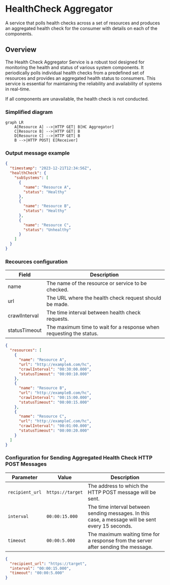 # HealthCheck Aggregator
A service that polls health checks across a set of resources and produces an aggregated health check for the consumer with details on each of the components.

## Overview
The Health Check Aggregator Service is a robust tool designed for monitoring the health and status of various system components. 
It periodically polls individual health checks from a predefined set of resources and provides an aggregated health status to consumers. 
This service is essential for maintaining the reliability and availability of systems in real-time.

If all components are unavailable, the health check is not conducted.

### Simplified diagram

```mermaid
graph LR
    A[Resource A] -->|HTTP GET| B[HC Aggregator]
    C[Resource B] -->|HTTP GET| B
    D[Resource C] -->|HTTP GET| B
    B -->|HTTP POST| E[Receiver]

```
### Output message example

```json
{
  "timestamp": "2023-12-21T12:34:56Z",
  "healthCheck": {
    "subSystems": [
      {
        "name": "Resource A",
        "status": "Healthy"
      },
      {
        "name": "Resource B",
        "status": "Healthy"
      },
      {
        "name": "Resource C",
        "status": "Unhealthy"
      }
    ]
  }
}
```
### Recources configuration

| Field         | Description                                                                         |
| ------------- | ----------------------------------------------------------------------------------- |
| name          | The name of the resource or service to be checked.                                   |
| url           | The URL where the health check request should be made.                              |
| crawlInterval | The time interval between health check requests.|
| statusTimeout | The maximum time to wait for a response when requesting the status.|


```json
{
  "resources": [
    {
      "name": "Resource A",
      "url": "http://exampleA.com/hc",
      "crawlInterval": "00:30:00.000",  
      "statusTimeout": "00:00:10.000"   
    },
    {
      "name": "Resource B",
      "url": "http://exampleB.com/hc",
      "crawlInterval": "00:15:00.000", 
      "statusTimeout": "00:00:15.000"  
    },
    {
      "name": "Resource C",
      "url": "http://exampleC.com/hc",
      "crawlInterval": "00:01:00.000",  
      "statusTimeout": "00:00:20.000"
    }
  ]
}
```

### Configuration for Sending Aggregated Health Check HTTP POST Messages

| Parameter        | Value               | Description                                          |
|------------------|---------------------|------------------------------------------------------|
| `recipient_url`  | `https://target`    | The address to which the HTTP POST message will be sent. |
| `interval`       | `00:00:15.000`      | The time interval between sending messages. In this case, a message will be sent every 15 seconds. |
| `timeout`        | `00:00:5.000`       | The maximum waiting time for a response from the server after sending the message.|

```json
{
  "recipient_url": "https://target",
  "interval": "00:00:15.000",
  "timeout": "00:00:5.000"
}
```


